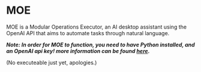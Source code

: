 # MOE

 MOE is a Modular Operations Executor, an AI desktop assistant using the OpenAI API that aims to automate tasks through natural language.

 ***Note: In order for MOE to function, you need to have Python installed, and an OpenAI api key! more information can be found [here](https://platform.openai.com/docs/quickstart).***

 (No executeable just yet, apologies.)
